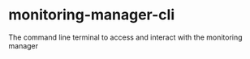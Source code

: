 monitoring-manager-cli
======================

The command line terminal to access and interact with the monitoring manager